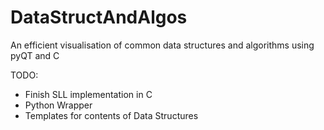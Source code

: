 # DataStructAndAlgos
An efficient visualisation of common data structures and algorithms using pyQT and C

TODO:
- Finish SLL implementation in C
- Python Wrapper
- Templates for contents of Data Structures
